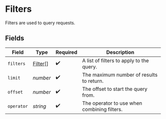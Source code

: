 # Filters

Filters are used to query requests.


## Fields

| Field                                       | Type                                        | Required                                    | Description                                 |
| ------------------------------------------- | ------------------------------------------- | ------------------------------------------- | ------------------------------------------- |
| `filters`                                   | [Filter](../../models/shared/filter.md)[]   | :heavy_check_mark:                          | A list of filters to apply to the query.    |
| `limit`                                     | *number*                                    | :heavy_check_mark:                          | The maximum number of results to return.    |
| `offset`                                    | *number*                                    | :heavy_check_mark:                          | The offset to start the query from.         |
| `operator`                                  | *string*                                    | :heavy_check_mark:                          | The operator to use when combining filters. |